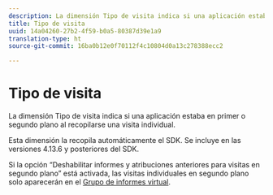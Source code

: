 ```yaml
---
description: La dimensión Tipo de visita indica si una aplicación estaba en primer o segundo plano al recopilarse una visita individual.
title: Tipo de visita
uuid: 14a04260-27b2-4f59-b0a5-80387d39e1a9
translation-type: ht
source-git-commit: 16ba0b12e0f70112f4c10804d0a13c278388ecc2

---
```



# Tipo de visita

La dimensión Tipo de visita indica si una aplicación estaba en primer o segundo plano al recopilarse una visita individual.

Esta dimensión la recopila automáticamente el SDK. Se incluye en las versiones 4.13.6 y posteriores del SDK.

Si la opción “Deshabilitar informes y atribuciones anteriores para visitas en segundo plano” está activada, las visitas individuales en segundo plano solo aparecerán en el [Grupo de informes virtual](/help/components/vrs/vrs-mobile-visit-processing.md).
